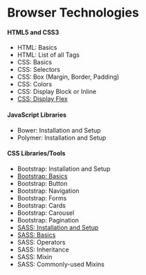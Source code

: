 # Browser Technologies

#### HTML5 and CSS3
- HTML: Basics
- HTML: List of all Tags
- CSS: Basics
- CSS: Selectors
- CSS: Box (Margin, Border, Padding)
- CSS: Colors
- CSS: Display Block or Inline
- [CSS: Display Flex](CSS/DisplayFlex.md)

#### JavaScript Libraries
- Bower: Installation and Setup
- Polymer: Installation and Setup

#### CSS Libraries/Tools
- Bootstrap: Installation and Setup
- [Bootstrap: Basics](Bootstrap/Basics.md)
- Bootstrap: Button
- Bootstrap: Navigation
- Bootstrap: Forms
- Bootstrap: Cards
- Bootstrap: Carousel
- Bootstrap: Pagination
- [SASS: Installation and Setup](SASS/InstallationAndSetup.md)
- [SASS: Basics](SASS/Basics.md)
- SASS: Operators
- SASS: Inheritance
- SASS: Mixin
- SASS: Commonly-used Mixins
